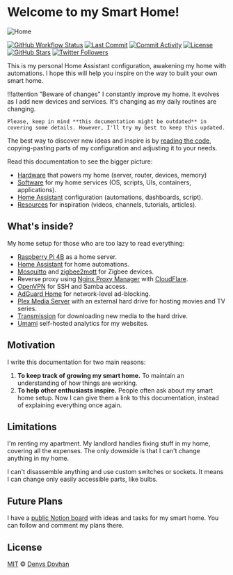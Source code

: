 # Welcome to my Smart Home!

![Home](https://user-images.githubusercontent.com/3459374/115125884-d37c8100-9fd3-11eb-92c9-74253af26bc6.png)

[![GitHub Workflow Status][github-img]][github-url]
[![Last Commit][last-commit-img]][github-url]
[![Commit Activity][commit-activity-img]][github-url]
[![License][license-img]][license-url]
[![GitHub Stars][stars-img]][github-url]
[![Twitter Followers][twitter-img]][twitter-url]

This is my personal Home Assistant configuration, awakening my home with automations. I hope this will help you inspire on the way to built your own smart home.

<!-- prettier-ignore -->
!!!attention "Beware of changes"
    I constantly improve my home. It evolves as I add new devices and services. It's changing as my daily routines are changing.

    Please, keep in mind **this documentation might be outdated** in covering some details. However, I'll try my best to keep this updated.

The best way to discover new ideas and inspire is by [reading the code][github-url], copying-pasting parts of my configuration and adjusting it to your needs.

Read this documentation to see the bigger picture:

- [Hardware](./hardware) that powers my home (server, router, devices, memory)
- [Software](./software/getting-started) for my home services (OS, scripts, UIs, containers, applications).
- [Home Assistant](./home-assistant/introduction) configuration (automations, dashboards, script).
- [Resources](./resources) for inspiration (videos, channels, tutorials, articles).

## What's inside?

My home setup for those who are too lazy to read everything:

- [Raspberry Pi 4B](https://www.raspberrypi.org/products/raspberry-pi-4-model-b/) as a home server.
- [Home Assistant](https://home-assistant.io) for home automations.
- [Mosquitto](https://mosquitto.org/) and [zigbee2mqtt](https://www.zigbee2mqtt.io/) for Zigbee devices.
- Reverse proxy using [Nginx Proxy Manager](https://nginxproxymanager.com/) with [CloudFlare](https://www.cloudflare.com/).
- [OpenVPN](https://openvpn.net/) for SSH and Samba access.
- [AdGuard Home](https://github.com/AdguardTeam/AdGuardHome) for network-level ad-blocking.
- [Plex Media Server](https://www.plex.tv/media-server-downloads/#plex-media-server) with an external hard drive for hosting movies and TV series.
- [Transmission](https://transmissionbt.com/) for downloading new media to the hard drive.
- [Umami](https://umami.is/) self-hosted analytics for my websites.

## Motivation

I write this documentation for two main reasons:

1. **To keep track of growing my smart home.** To maintain an understanding of how things are working.
2. **To help other enthusiasts inspire.** People often ask about my smart home setup. Now I can give them a link to this documentation, instead of explaining everything once again.

## Limitations

I'm renting my apartment. My landlord handles fixing stuff in my home, covering all the expenses. The only downside is that I can't change anything in my home.

I can't disassemble anything and use custom switches or sockets. It means I can change only easily accessible parts, like bulbs.

## Future Plans

I have a [public Notion board](https://www.notion.so/denysdovhan/f09ea06da5db4cfa84d3ca50417b93b2?v=5fccab53c2fd4ac188ee0b92c2ca1cb9) with ideas and tasks for my smart home. You can follow and comment my plans there.

## License

[MIT][license-url] © [Denys Dovhan][denysdovhan]

<!-- References -->

[github-url]: https://github.com/denysdovhan/smart-home
[github-img]: https://img.shields.io/github/workflow/status/denysdovhan/smart-home/CI/master?style=flat-square
[last-commit-img]: https://img.shields.io/github/last-commit/denysdovhan/smart-home?style=flat-square
[commit-activity-img]: https://img.shields.io/github/commit-activity/m/denysdovhan/smart-home?style=flat-square
[license-url]: https://github.com/denysdovhan/smart-home/blob/master/LICENSE
[license-img]: https://img.shields.io/github/license/denysdovhan/smart-home?style=flat-square
[twitter-url]: https://twitter.com/denysdovhan
[twitter-img]: https://img.shields.io/twitter/follow/denysdovhan?label=Follow
[stars-img]: https://img.shields.io/github/stars/denysdovhan/smart-home?style=social
[denysdovhan]: https://denysdovhan.com
